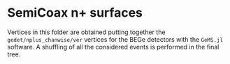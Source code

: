 # SemiCoax n+ surfaces

Vertices in this folder are obtained putting together the
`gedet/nplus_chanwise/ver` vertices for the BEGe detectors with the `GeMS.jl`
software. A shuffling of all the considered events is performed in the final
tree.
